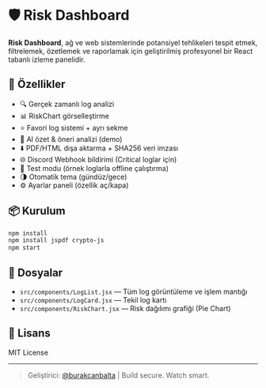 # 🛡️ Risk Dashboard

**Risk Dashboard**, ağ ve web sistemlerinde potansiyel tehlikeleri tespit etmek, filtrelemek, özetlemek ve raporlamak için geliştirilmiş profesyonel bir React tabanlı izleme panelidir.

## 🚀 Özellikler

- 🔍 Gerçek zamanlı log analizi
- 📊 RiskChart görselleştirme
- ⭐ Favori log sistemi + ayrı sekme
- 🤖 AI özet & öneri analizi (demo)
- ⬇️ PDF/HTML dışa aktarma + SHA256 veri imzası
- 🌐 Discord Webhook bildirimi (Critical loglar için)
- 🧪 Test modu (örnek loglarla offline çalıştırma)
- 🌗 Otomatik tema (gündüz/gece)
- ⚙️ Ayarlar paneli (özellik aç/kapa)

## 📦 Kurulum

```bash
npm install
npm install jspdf crypto-js
npm start
```

## 📁 Dosyalar

- `src/components/LogList.jsx` — Tüm log görüntüleme ve işlem mantığı
- `src/components/LogCard.jsx` — Tekil log kartı
- `src/components/RiskChart.jsx` — Risk dağılımı grafiği (Pie Chart)

## 📜 Lisans

MIT License

---

> Geliştirici: [@burakcanbalta](https://github.com/burakcanbalta) | Build secure. Watch smart.
